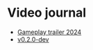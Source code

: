 # Video journal
* [Gameplay trailer 2024](https://youtu.be/6fMiLrQZ9JY)
* [v0.2.0-dev](https://youtu.be/jCY6Vx2vhVg)
